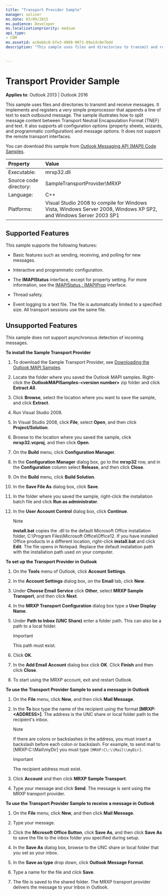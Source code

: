 ```yaml
---
title: "Transport Provider Sample"
manager: soliver
ms.date: 03/09/2015
ms.audience: Developer
ms.localizationpriority: medium
api_type:
- COM
ms.assetid: ec6eb6c0-bfe3-4989-9071-89a14c0e7bdd
description: "This sample uses files and directories to transmit and receive messages. It implements a simple preprocessor that appends a line of text to each outbound message."
 
 
---
```


# Transport Provider Sample

**Applies to**: Outlook 2013 | Outlook 2016
  
This sample uses files and directories to transmit and receive messages. It implements and registers a very simple preprocessor that appends a line of text to each outbound message. The sample illustrates how to split message content between Transport Neutral Encapsulation Format (TNEF) and text. It also supports all configuration options (property sheets, wizards, and programmatic configuration) and message options. It does not support the remote transport interfaces.
  
You can download this sample from [Outlook Messaging API (MAPI) Code Samples](https://go.microsoft.com/fwlink/?LinkId=129740).
  
|Property |Value |
|:-----|:-----|
|Executable:  <br/> |mrxp32.dll  <br/> |
|Source code directory:  <br/> |SampleTransportProvider\MRXP  <br/> |
|Language:  <br/> |C++  <br/> |
|Platforms:  <br/> |Visual Studio 2008 to compile for Windows Vista, Windows Server 2008, Windows XP SP2, and Windows Server 2003 SP1  <br/> |

## Supported Features

This sample supports the following features:
  
- Basic features such as sending, receiving, and polling for new messages.

- Interactive and programmatic configuration.

- The **IMAPIStatus** interface, except for property setting. For more information, see the [IMAPIStatus : IMAPIProp](imapistatusimapiprop.md) interface.

- Thread safety.

- Event logging to a text file. The file is automatically limited to a specified size. All transport sessions use the same file.

## Unsupported Features

This sample does not support asynchronous detection of incoming messages.
  
 **To install the Sample Transport Provider**
  
1. To download the Sample Transport Provider, see [Downloading the Outlook MAPI Samples](downloading-the-outlook-mapi-samples.md).

2. Locate the folder where you saved the Outlook MAPI samples. Right-click the **OutlookMAPISamples-\<version number\>** zip folder and click **Extract All**.

3. Click **Browse**, select the location where you want to save the sample, and click **Extract**.

4. Run Visual Studio 2008.

5. In Visual Studio 2008, click **File**, select **Open**, and then click **Project/Solution**.

6. Browse to the location where you saved the sample, click **mrxp32.vcproj**, and then click **Open**.

7. On the **Build** menu, click **Configuration Manager**.

8. In the **Configuration Manager** dialog box, go to the **mrxp32** row, and in the **Configuration** column select **Release**, and then click **Close**.

9. On the **Build** menu, click **Build Solution**.

10. In the **Save File As** dialog box, click **Save**.

11. In the folder where you saved the sample, right-click the installation batch file and click **Run as administrator**.

12. In the **User Account Control** dialog box, click **Continue**.

    > [!NOTE]
    > **install.bat** copies the .dll to the default Microsoft Office installation folder, C:\Program Files\Microsoft Office\Office12\. If you have installed Office products in a different location, right-click **install.bat** and click **Edit**. The file opens in Notepad. Replace the default installation path with the installation path used on your computer.
  
 **To set up the Transport Provider in Outlook**
  
1. On the **Tools** menu of Outlook, click **Account Settings**.

2. In the **Account Settings** dialog box, on the **Email** tab, click **New**.

3. Under **Choose Email Service** click **Other**, select **MRXP Sample Transport**, and then click **Next**.

4. In the **MRXP Transport Configuration** dialog box type a **User Display Name**.

5. Under **Path to Inbox (UNC Share)** enter a folder path. This can also be a path to a local folder.

    > [!IMPORTANT]
    > This path must exist.
  
6. Click **OK**.

7. In the **Add Email Account** dialog box click **OK**. Click **Finish** and then click **Close**.

8. To start using the MRXP account, exit and restart Outlook.

 **To use the Transport Provider Sample to send a message in Outlook**
  
1. On the **File** menu, click **New**, and then click **Mail Message**.

2. In the **To** box type the name of the recipient using the format **[MRXP:\<ADDRESS\>]**. The address is the UNC share or local folder path to the recipient's inbox.

    > [!NOTE]
    > If there are colons or backslashes in the address, you must insert a backslash before each colon or backslash. For example, to send mail to [MRXP:C:\Mail\myDir] you must type `[MRXP:C\:\\Mail\\myDir]`.
  
    > [!IMPORTANT]
    > The recipient address must exist.
  
3. Click **Account** and then click **MRXP Sample Transport**.

4. Type your message and click **Send**. The message is sent using the MRXP transport provider.

 **To use the Transport Provider Sample to receive a message in Outlook**
  
1. On the **File** menu, click **New**, and then click **Mail Message**.

2. Type your message.

3. Click the **Microsoft Office Button**, click **Save As**, and then click **Save As** to save the file to the inbox folder you specified during setup.

4. In the **Save As** dialog box, browse to the UNC share or local folder that you set as your inbox.

5. In the **Save as type** drop down, click **Outlook Message Format**.

6. Type a name for the file and click **Save**.

7. The file is saved to the shared folder. The MRXP transport provider delivers the message to your Inbox in Outlook.
